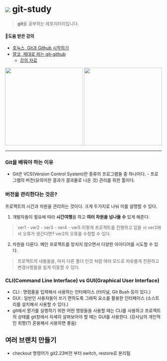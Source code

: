 # <img src="https://img.shields.io/badge/Git-F05032?style=flat-square&logo=Git&logoColor=white"/></a> git-study
>**git**을 공부하는 레포지터리입니다.

#### 📎도움 받은 강의
- [호눅스, Git과 Github 시작하기](https://www.inflearn.com/course/git-and-github/dashboard)
- [얄코, 제대로 파는 git-github](https://www.inflearn.com/course/%EC%A0%9C%EB%8C%80%EB%A1%9C-%ED%8C%8C%EB%8A%94-%EA%B9%83)
    - [강의 자료](https://www.yalco.kr/lectures/git-github/)

<img src="https://github.com/hy0417sage/study-git/blob/main/git-ylco.png" height="250"> <img src="https://github.com/hy0417sage/study-git/blob/main/honux-git.jpg" height="250">

***

### Git을 배워야 하는 이유
- Git은 VCS(Version Control System)란 종류의 프로그램들 중 하나이다. - 프로그램의 버전(유의미한 결과가 결과물로 나온 것) 관리를 위한 툴이다.

### 버전을 관리한다는 것은? 
프로젝트의 시간과 차원을 관리하는 것이다. 크게 두가지로 나눠 이를 설명할 수 있다.
1. 개발자들이 필요에 따라 **시간여행**을 하고 **여러 차원을 넘나들 수** 있게 해준다. 
> ver1 - ver2 - ver3 - ver4 - ver5 이렇게 프로젝트를 진행하고 있을 시 ver2에서 오류가 생긴다면? ver2의 오류를 수정할 수 있다.
2. 차원을 다룬다. 메인 프로젝트를 망치지 않으면서 다양한 아이디어를 시도할 수 있다.
> 프로젝트의 내용들을, 마치 다른 폴더 인것 처럼 여러 모드로 자유롭게 전환하고 변경사항들을 쉽게 이동할 수 있다.


### CLI(Command Line Interface) vs GUI(Graphical User Interface)
- CLI : 명령줄을 입력해서 사용하는 인터페이스 (터미널, Git Bush 등이 있다.)
- GUI : 일반인 사용자들이 쓰기 편하도록 그래픽 요소를 활용한 인터페이스 (소스트리를 설치해서 사용할 수 있다.)
- git에서 뭔가를 실행하기 위한 어떤 명령들을 사용할 때는 CLI를 사용하고 프로젝트의 상태를 git창에서 자세히 살펴보아야 할 때는 GUI를 사용한다. (강사님의 개인적인 취향(?) 혼용해서 사용하면 좋음)

## 여러 브랜치 만들기
+ checkout 명령어가 git2.23버전 부터 switch, restore로 분리됨